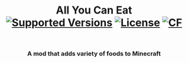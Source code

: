 <h1 align="center">All You Can Eat<br>
	<a href="https://www.curseforge.com/minecraft/mc-mods/all-you-can-eat/files"><img src="https://cf.way2muchnoise.eu/versions/494854.svg" alt="Supported Versions"></a>
	<a href="https://github.com/ItamarDenkberg/All-You-Can-Eat/blob/master/LICENSE"><img src="https://img.shields.io/github/license/ItamarDenkberg/All-You-Can-Eat?style=flat&color=900c3f" alt="License"></a>
	<a href="https://www.curseforge.com/minecraft/mc-mods/all-you-can-eat"><img src="https://cf.way2muchnoise.eu/full_494854_downloads.svg" alt="CF"></a><br><br>
</h1>
<h3 align="center">A mod that adds variety of foods to Minecraft</h3>
